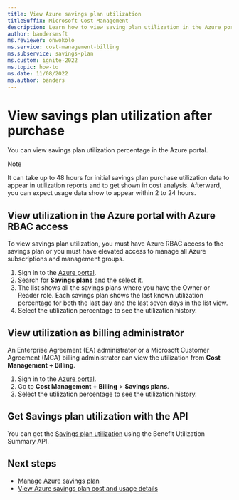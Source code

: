 ```yaml
---
title: View Azure savings plan utilization
titleSuffix: Microsoft Cost Management
description: Learn how to view saving plan utilization in the Azure portal.
author: bandersmsft
ms.reviewer: onwokolo
ms.service: cost-management-billing
ms.subservice: savings-plan
ms.custom: ignite-2022
ms.topic: how-to
ms.date: 11/08/2022
ms.author: banders
---
```


# View savings plan utilization after purchase

You can view savings plan utilization percentage in the Azure portal.

> [!NOTE]
> It can take up to 48 hours for initial savings plan purchase utilization data to appear in utilization reports and to get shown in cost analysis. Afterward, you can expect usage data show to appear within 2 to 24 hours.

## View utilization in the Azure portal with Azure RBAC access

To view savings plan utilization, you must have Azure RBAC access to the savings plan or you must have elevated access to manage all Azure subscriptions and management groups.

1. Sign in to the [Azure portal](https://portal.azure.com).
2. Search for **Savings plans** and the select it.
3. The list shows all the savings plans where you have the Owner or Reader role. Each savings plan shows the last known utilization percentage for both the last day and the last seven days in the list view.
4. Select the utilization percentage to see the utilization history.

## View utilization as billing administrator

An Enterprise Agreement (EA) administrator or a Microsoft Customer Agreement (MCA) billing administrator can view the utilization from  **Cost Management + Billing**.

1. Sign in to the [Azure portal](https://portal.azure.com).
2. Go to  **Cost Management + Billing** > **Savings plans**.
3. Select the utilization percentage to see the utilization history.

## Get Savings plan utilization with the API

You can get the [Savings plan utilization](https://go.microsoft.com/fwlink/?linkid=2209373) using the Benefit Utilization Summary API.

## Next steps

- [Manage Azure savings plan](manage-savings-plan.md)
- [View Azure savings plan cost and usage details](utilization-cost-reports.md)
